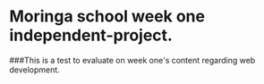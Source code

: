 # Moringa school week one independent-project.

###This is a test to evaluate on week one's content regarding web development.